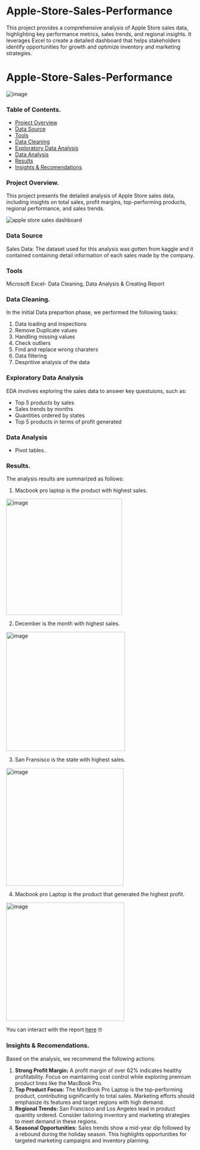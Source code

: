 # Apple-Store-Sales-Performance
This project provides a comprehensive analysis of Apple Store sales data, highlighting key performance metrics, sales trends, and regional insights. It leverages Excel to create a detailed dashboard that helps stakeholders identify opportunities for growth and optimize inventory and marketing strategies.

# Apple-Store-Sales-Performance

![image](https://github.com/user-attachments/assets/f1dbacd3-af6f-43bc-a8e4-646c27625ff3)



### Table of Contents.

- [Project Overview](#project-overview)
- [Data Source](#data-source)
- [Tools](#tools)
- [Data Cleaning](#data-cleaning)
- [Exploratory Data Analysis](#exploratory-data-analysis)
- [Data Analysis](#data-analysis)
- [Results](#results)
- [Insights & Recomendations](#Insights-&-recomendations)


### Project Overview.

This project presents the detailed analysis of Apple Store sales data, including insights on total sales, profit margins, top-performing products, regional performance, and sales trends.


![apple store sales dashboard](https://github.com/user-attachments/assets/0de70a27-9a28-4d53-b08d-ff37daa5ef39)


### Data Source

Sales Data: The dataset used for this analysis was gotten from kaggle and it contained containing detail information of each sales made by the company.

### Tools

Microsoft Excel- Data Cleaning, Data Analysis & Creating Report

### Data Cleaning.

In the initial Data prepartion phase, we performed the following tasks:

1. Data loading and inspections
2. Remove Duplicate values
3. Handling missing values
4. Check outliers
5. Find and replace wrong charaters
6. Data filtering
7. Despritive analysis of the data

### Exploratory Data Analysis

EDA involves exploring the sales data to answer key questuions, such as:

- Top 5 products by sales
- Sales trends by months
- Quantities ordered by states
- Top 5 products in terms of profit generated

### Data Analysis

- Pivot tables..

 ### Results.

 The analysis results are summarized as follows:
 
 1. Macbook pro laptop is the product with highest sales.

 <img width="310" alt="image" src="https://github.com/user-attachments/assets/80ecf6e7-f61d-403b-9e72-d39bc93d4631">

 
 2. December is the month with highest sales.

 <img width="318" alt="image" src="https://github.com/user-attachments/assets/267913d6-859f-4b1a-b46a-536904904d4b">


 3. San Fransisco is the state with highest sales.

<img width="314" alt="image" src="https://github.com/user-attachments/assets/685e6df0-6232-45aa-8de3-9901aa12f134">


 4. Macbook pro Laptop is the product that generated the highest profit.

<img width="316" alt="image" src="https://github.com/user-attachments/assets/8998f412-0237-4fa8-a4df-7d05d15056bb">


You can interact with the report [here](https://docs.google.com/spreadsheets/d/1B9fN8MQCfAgNDGgP-syr1v9xQAUc7Ge2/edit?usp=drive_link&ouid=103092719043235535603&rtpof=true&sd=true) 🤓


### Insights & Recomendations.

Based on the analysis, we recommend the following actions:

1. **Strong Profit Margin:** A profit margin of over 62% indicates healthy profitability. Focus on maintaining cost control while exploring premium product lines like the MacBook Pro.
2. **Top Product Focus:** The MacBook Pro Laptop is the top-performing product, contributing significantly to total sales. Marketing efforts should emphasize its features and target regions with high demand.
3. **Regional Trends:** San Francisco and Los Angeles lead in product quantity ordered. Consider tailoring inventory and marketing strategies to meet demand in these regions.
4. **Seasonal Opportunities:** Sales trends show a mid-year dip followed by a rebound during the holiday season. This highlights opportunities for targeted marketing campaigns and inventory planning.
